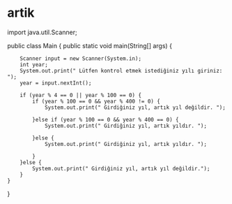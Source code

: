 # artik
import java.util.Scanner;

public class Main {
    public static void main(String[] args) {

        Scanner input = new Scanner(System.in);
        int year;
        System.out.print(" Lütfen kontrol etmek istediğiniz yılı giriniz: ");
        year = input.nextInt();

        if (year % 4 == 0 || year % 100 == 0) {
            if (year % 100 == 0 && year % 400 != 0) {
                System.out.print(" Girdiğiniz yıl, artık yıl değildir. ");
                
            }else if (year % 100 == 0 && year % 400 == 0) {
                System.out.print(" Girdiğiniz yıl, artık yıldır. ");
                
            }else {
                System.out.print(" Girdiğiniz yıl, artık yıldır. ");
                
            }
        }else {
            System.out.print(" Girdiğiniz yıl, artık yıl değildir.");
        }
    }
}
